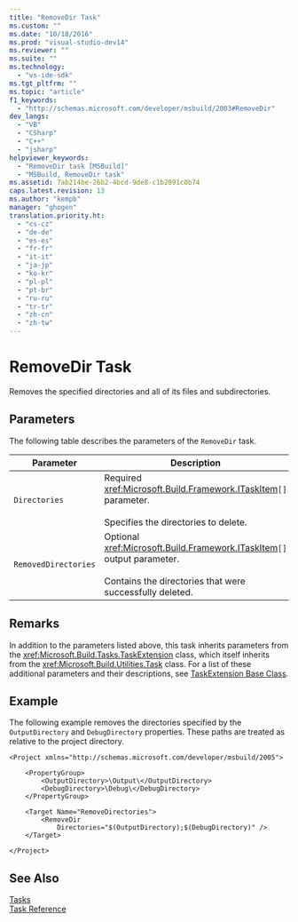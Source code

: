 ```yaml
---
title: "RemoveDir Task"
ms.custom: ""
ms.date: "10/18/2016"
ms.prod: "visual-studio-dev14"
ms.reviewer: ""
ms.suite: ""
ms.technology: 
  - "vs-ide-sdk"
ms.tgt_pltfrm: ""
ms.topic: "article"
f1_keywords: 
  - "http://schemas.microsoft.com/developer/msbuild/2003#RemoveDir"
dev_langs: 
  - "VB"
  - "CSharp"
  - "C++"
  - "jsharp"
helpviewer_keywords: 
  - "RemoveDir task [MSBuild]"
  - "MSBuild, RemoveDir task"
ms.assetid: 7ab214be-26b2-4bcd-9de8-c1b2091c0b74
caps.latest.revision: 13
ms.author: "kempb"
manager: "ghogen"
translation.priority.ht: 
  - "cs-cz"
  - "de-de"
  - "es-es"
  - "fr-fr"
  - "it-it"
  - "ja-jp"
  - "ko-kr"
  - "pl-pl"
  - "pt-br"
  - "ru-ru"
  - "tr-tr"
  - "zh-cn"
  - "zh-tw"
---
```

# RemoveDir Task
Removes the specified directories and all of its files and subdirectories.  
  
## Parameters  
 The following table describes the parameters of the `RemoveDir` task.  
  
|Parameter|Description|  
|---------------|-----------------|  
|`Directories`|Required <xref:Microsoft.Build.Framework.ITaskItem>`[]` parameter.<br /><br /> Specifies the directories to delete.|  
|`RemovedDirectories`|Optional <xref:Microsoft.Build.Framework.ITaskItem>`[]` output parameter.<br /><br /> Contains the directories that were successfully deleted.|  
  
## Remarks  
 In addition to the parameters listed above, this task inherits parameters from the <xref:Microsoft.Build.Tasks.TaskExtension> class, which itself inherits from the <xref:Microsoft.Build.Utilities.Task> class. For a list of these additional parameters and their descriptions, see [TaskExtension Base Class](../reference/taskextension-base-class.md).  
  
## Example  
 The following example removes the directories specified by the `OutputDirectory` and `DebugDirectory` properties. These paths are treated as relative to the project directory.  
  
```  
<Project xmlns="http://schemas.microsoft.com/developer/msbuild/2005">  
  
    <PropertyGroup>  
        <OutputDirectory>\Output\</OutputDirectory>  
        <DebugDirectory>\Debug\</DebugDirectory>  
    </PropertyGroup>  
  
    <Target Name="RemoveDirectories">  
        <RemoveDir  
            Directories="$(OutputDirectory);$(DebugDirectory)" />  
    </Target>  
  
</Project>  
```  
  
## See Also  
 [Tasks](../reference/msbuild-tasks.md)   
 [Task Reference](../reference/msbuild-task-reference.md)